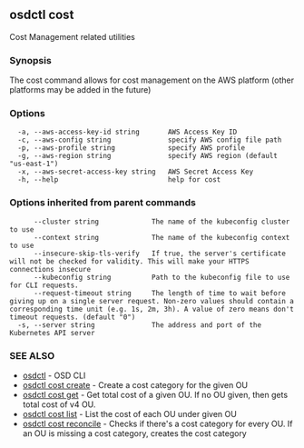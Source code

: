 ## osdctl cost

Cost Management related utilities

### Synopsis

The cost command allows for cost management on the AWS platform (other 
platforms may be added in the future)

### Options

```
  -a, --aws-access-key-id string       AWS Access Key ID
  -c, --aws-config string              specify AWS config file path
  -p, --aws-profile string             specify AWS profile
  -g, --aws-region string              specify AWS region (default "us-east-1")
  -x, --aws-secret-access-key string   AWS Secret Access Key
  -h, --help                           help for cost
```

### Options inherited from parent commands

```
      --cluster string             The name of the kubeconfig cluster to use
      --context string             The name of the kubeconfig context to use
      --insecure-skip-tls-verify   If true, the server's certificate will not be checked for validity. This will make your HTTPS connections insecure
      --kubeconfig string          Path to the kubeconfig file to use for CLI requests.
      --request-timeout string     The length of time to wait before giving up on a single server request. Non-zero values should contain a corresponding time unit (e.g. 1s, 2m, 3h). A value of zero means don't timeout requests. (default "0")
  -s, --server string              The address and port of the Kubernetes API server
```

### SEE ALSO

* [osdctl](osdctl.md)	 - OSD CLI
* [osdctl cost create](osdctl_cost_create.md)	 - Create a cost category for the given OU
* [osdctl cost get](osdctl_cost_get.md)	 - Get total cost of a given OU. If no OU given, then gets total cost of v4 OU.
* [osdctl cost list](osdctl_cost_list.md)	 - List the cost of each OU under given OU
* [osdctl cost reconcile](osdctl_cost_reconcile.md)	 - Checks if there's a cost category for every OU. If an OU is missing a cost category, creates the cost category

